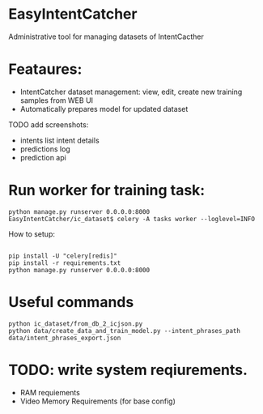 # EasyIntentCatcher
Administrative tool for managing datasets of IntentCacther

# Feataures:
- IntentCatcher dataset management: view, edit, create new training samples from WEB UI
- Automatically prepares model for updated dataset

TODO add screenshots:
  - intents list intent details
  - predictions log
  - prediction api
  

# Run worker for training task:
```
python manage.py runserver 0.0.0.0:8000
EasyIntentCatcher/ic_dataset$ celery -A tasks worker --loglevel=INFO

```

How to setup:

```

pip install -U "celery[redis]"
pip install -r requirements.txt
python manage.py runserver 0.0.0.0:8000

```

# Useful commands
```
python ic_dataset/from_db_2_icjson.py
python data/create_data_and_train_model.py --intent_phrases_path data/intent_phrases_export.json
```

# TODO: write system reqiurements.
- RAM requiements
- Video Memory Requirements
 (for base config) 